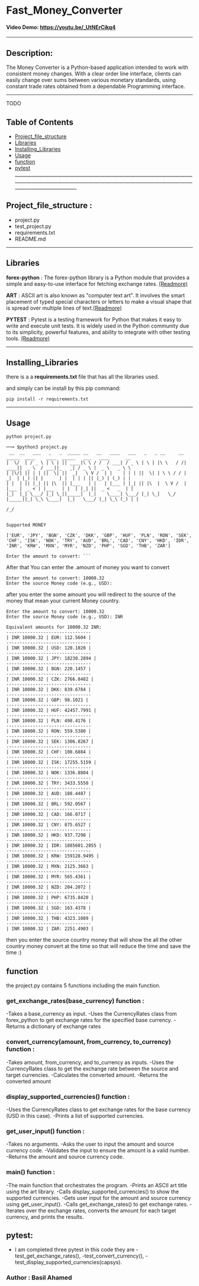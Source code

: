 # Fast_Money_Converter
#### Video Demo:  <https://youtu.be/_UtNErCikq4>
________________________________________________________________________________________________________________________________________________________________________________

## Description:

  The Money Converter is a Python-based application intended to work with consistent money changes. With a clear order line interface, clients can easily change over sums between various monetary standards, using constant trade rates obtained from a dependable Programming interface.
________________________________________________________________________________________________________________________________________________________________________________
TODO
## Table of Contents

- [Project_file_structure](#Project_file_structure)
- [Libraries](#libararies)
- [Installing_Libraries](#Installing_Libraries)
- [Usage](#usage)
- [function](#function)
- [pytest](#pytest) ________________________________________________________________________________________________________________________________________________________________________________

## Project_file_structure :

 - project.py
 - test_project.py
 - requirements.txt
 - README.md
________________________________________________________________________________________________________________________________________________________________________________

## __Libraries__

__forex-python__ : The forex-python library is a Python module that provides a simple and easy-to-use interface for fetching exchange rates. [(Readmore)](http://forex-python.readthedocs.io/en/latest/usage.html)

__ART__ : ASCII art is also known as "computer text art". It involves the smart placement of typed special characters or letters to make a visual shape that is spread over multiple lines of text.[(Readmore)](https://pypi.org/project/art/)

__PYTEST__ : Pytest is a testing framework for Python that makes it easy to write and execute unit tests. It is widely used in the Python community due to its simplicity, powerful features, and ability to integrate with other testing tools. [(Readmore)](https://docs.pytest.org/en/7.1.x/contents.html)
________________________________________________________________________________________________________________________________________________________________________________

## **Installing_Libraries**
there is a a __requirements.txt__ file that has all the libraries used.

and simply can be install by this pip command:

```pip install -r requirements.txt```

_________________________________________________________________________________________________________________________________________________________________________________
## __Usage__

```python project.py```
```
──╼ $python3 project.py
 __  __   ___   _   _  _____ __   __   ____   ___   _   _ __     __ _____  ____    ____  _____   ___   ____      __
|  \/  | / _ \ | \ | || ____|\ \ / /  / ___| / _ \ | \ | |\ \   / /| ____||  _ \  / ___||_   _| / _ \ |  _ \   _ \ \
| |\/| || | | ||  \| ||  _|   \ V /  | |    | | | ||  \| | \ \ / / |  _|  | |_) || |      | |  | | | || |_) | (_) | |
| |  | || |_| || |\  || |___   | |   | |___ | |_| || |\  |  \ V /  | |___ |  _ < | |___   | |  | |_| ||  _ <   _  | |
|_|  |_| \___/ |_| \_||_____|  |_|    \____| \___/ |_| \_|   \_/   |_____||_| \_\ \____|  |_|   \___/ |_| \_\ (_) | |
                                                                                                                 /_/


Supported MONEY

['EUR', 'JPY', 'BGN', 'CZK', 'DKK', 'GBP', 'HUF', 'PLN', 'RON', 'SEK', 'CHF', 'ISK', 'NOK', 'TRY', 'AUD', 'BRL', 'CAD', 'CNY', 'HKD', 'IDR', 'INR', 'KRW', 'MXN', 'MYR', 'NZD', 'PHP', 'SGD', 'THB', 'ZAR']

Enter the amount to convert: ```
```
After that You can enter the .amount of money you want to convert
```
Enter the amount to convert: 10000.32
Enter the source Money code (e.g., USD):
```
after you enter the some amount you will redirect to the source of the money that mean your current Money country.
```
Enter the amount to convert: 10000.32
Enter the source Money code (e.g., USD): INR

Equivalent amounts for 10000.32 INR:
--------------------------------
| INR 10000.32 | EUR: 112.5604 |
--------------------------------
| INR 10000.32 | USD: 120.1020 |
--------------------------------
| INR 10000.32 | JPY: 18230.2894 |
--------------------------------
| INR 10000.32 | BGN: 220.1457 |
--------------------------------
| INR 10000.32 | CZK: 2766.8482 |
--------------------------------
| INR 10000.32 | DKK: 839.6784 |
--------------------------------
| INR 10000.32 | GBP: 98.1021 |
--------------------------------
| INR 10000.32 | HUF: 42457.7991 |
--------------------------------
| INR 10000.32 | PLN: 498.4176 |
--------------------------------
| INR 10000.32 | RON: 559.5380 |
--------------------------------
| INR 10000.32 | SEK: 1306.8267 |
--------------------------------
| INR 10000.32 | CHF: 108.6884 |
--------------------------------
| INR 10000.32 | ISK: 17255.5159 |
--------------------------------
| INR 10000.32 | NOK: 1336.8804 |
--------------------------------
| INR 10000.32 | TRY: 3433.5550 |
--------------------------------
| INR 10000.32 | AUD: 188.4487 |
--------------------------------
| INR 10000.32 | BRL: 592.0567 |
--------------------------------
| INR 10000.32 | CAD: 166.0717 |
--------------------------------
| INR 10000.32 | CNY: 875.6527 |
--------------------------------
| INR 10000.32 | HKD: 937.7298 |
--------------------------------
| INR 10000.32 | IDR: 1885601.2855 |
--------------------------------
| INR 10000.32 | KRW: 159128.9495 |
--------------------------------
| INR 10000.32 | MXN: 2125.3663 |
--------------------------------
| INR 10000.32 | MYR: 565.4361 |
--------------------------------
| INR 10000.32 | NZD: 204.2072 |
--------------------------------
| INR 10000.32 | PHP: 6735.8420 |
--------------------------------
| INR 10000.32 | SGD: 163.4378 |
--------------------------------
| INR 10000.32 | THB: 4323.1089 |
--------------------------------
| INR 10000.32 | ZAR: 2251.4903 |
```
then you enter the source country money that will show the all the other country money convert at the time so that will reduce the time and save the time :)

## __function__

the project.py contains 5 functions including the main function.

### get_exchange_rates(base_currency) __function__ :
  -Takes a base_currency as input.
  -Uses the CurrencyRates class from forex_python to get exchange rates for the specified base currency.
  -Returns a dictionary of exchange rates

### convert_currency(amount, from_currency, to_currency) __function__ :

  -Takes amount, from_currency, and to_currency as inputs.
  -Uses the CurrencyRates class to get the exchange rate between the source and target currencies.
  -Calculates the converted amount.
  -Returns the converted amount

### display_supported_currencies() __function__ :
  -Uses the CurrencyRates class to get exchange rates for the base currency (USD in this case).
  -Prints a list of supported currencies.

### get_user_input() __function__ :
  -Takes no arguments.
  -Asks the user to input the amount and source currency code.
  -Validates the input to ensure the amount is a valid number.
  -Returns the amount and source currency code.

### main() __function__ :
  -The main function that orchestrates the program.
  -Prints an ASCII art title using the art library.
  -Calls display_supported_currencies() to show the supported currencies.
  -Gets user input for the amount and source currency using get_user_input().
  -Calls get_exchange_rates() to get exchange rates.
  -Iterates over the exchange rates, converts the amount for each target currency, and prints the results.

## __pytest__:
  - I am completed three pytest in this code they are
        -test_get_exchange_rates(),
        -test_convert_currency(),
        -test_display_supported_currencies(capsys).

### Author : Basil Ahamed
